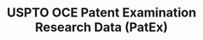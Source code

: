 ---
bigquery: https://console.cloud.google.com/bigquery?p=patents-public-data&d=uspto_oce_pair&page=dataset
citation: 'Graham, S. Marco, A., and Miller, A. (2015). “The USPTO Patent Examination
  Research Dataset: A Window on the Process of Patent Examination.”'
contributors: Graham, S. Marco, A., Miller, A.
cost: None
description: The latest version of PatEx (referred to below as the 2020 release) contains
  detailed information on nearly 11.9 million publicly-viewable provisional and non-provisional
  patent applications to the USPTO and over 4.6 million Patent Cooperation Treaty
  (PCT) applications. It is based on data that OCE downloaded from the Patent Examination
  Data System (PEDS) in April, 2021. The PEDS data are sourced from Public PAIR. The
  first time that OCE used PEDS as the basis of PatEx was for the 2019 release. We
  took the PEDS data and organized it into the familiar PatEx data files, which are
  based on the organization of the Public PAIR portal. The data files include information
  on each application’s characteristics, prosecution history, continuation history,
  claims of foreign priority, patent term adjustment history, publication history,
  and correspondence address information.
documentation: 'For the 2019 and later releases, new technical documentation is available
  https://www.uspto.gov/sites/default/files/documents/PatEx-2019-Technical-Doc.pdf


  A document describing the 2014-2017 data sets is available and can be cited as:
  Graham, Stuart J.H. and Marco, Alan C. and Miller, Richard, The USPTO Patent Examination
  Research Dataset: A Window on the Process of Patent Examination (November 30, 2015).
  Available at SSRN: https://ssrn.com/abstract=2702637.'
last_edit: Mon, 04 Apr 2022 19:06:22 GMT
location: https://www.uspto.gov/ip-policy/economic-research/research-datasets/patent-examination-research-dataset-public-pair
maintained_by: EconomicsData@uspto.gov
related_publications: https://ssrn.com/abstract=29956744, https://ssrn.com/abstract=2702637
schema_fields: '[''event_code'', ''correspondence_region_code'', ''file_location'',
  ''recorded_date'', ''child_filing_date'', ''parent_application_number'', ''correspondence_street_line_2'',
  ''aia_first_to_file'', ''inventor_country_name'', ''atty_docket_number'', ''event_description'',
  ''abandon_date'', ''status_description'', ''correspondence_region_name'', ''parent_filing_date'',
  ''child_application_number'', ''sequence_number'', ''continuation_type'', ''correspondence_city'',
  ''parent_country'', ''inventor_name_first'', ''examiner_id'', ''customer_number'',
  ''wipo_pub_number'', ''inventor_rank'', ''examiner_art_unit'', ''examiner_name_last'',
  ''earliest_pgpub_number'', ''examiner_name_first'', ''confirm_number'', ''parent_country_code'',
  ''status_code'', ''uspc_class'', ''inventor_country_code'', ''foreign_parent_id'',
  ''correspondence_country_name'', ''disposal_type'', ''correspondence_name_line_2'',
  ''appl_status_date'', ''invention_subject_matter'', ''patent_number'', ''filing_date'',
  ''application_type'', ''correspondence_country_code'', ''small_entity_indicator'',
  ''file_location_date'', ''inventor_name_last'', ''correspondence_postal_code'',
  ''earliest_pgpub_date'', ''application_number'', ''wipo_pub_date'', ''appl_status_code'',
  ''correspondence_street_line_1'', ''inventor_address_type'', ''foreign_parent_date'',
  ''inventor_region_code'', ''invention_title'', ''patent_issue_date'', ''correspondence_name_line_1'',
  ''examiner_name_middle'', ''uspc_subclass'', ''inventor_name_middle'', ''application_number_pair'']'
shortname: patex
tags:
- patents
- legal
- history
terms_of_use: 'USPTO’s online databases are not designed or intended to be a source
  for bulk downloads of USPTO data when accessed through the website’s interfaces.
  Individuals, companies, IP addresses, or blocks of IP addresses who, in effect,
  deny or decrease service by generating unusually high numbers of database accesses
  (searches, pages, or hits), whether generated manually or in an automated fashion,
  may be denied access to USPTO servers without notice.


  Bulk data products may be separately obtained from the USPTO, either for free or
  at the cost of dissemination. For details, see information on Electronic Bulk Data
  Products: https://www.uspto.gov/learning-and-resources/electronic-bulk-data-products'
title: USPTO OCE Patent Examination Research Data (PatEx)
uuid: 4342caa7-23af-420c-b2f6-6088f133df6a
---